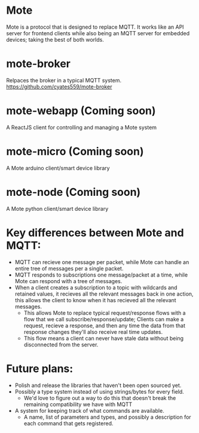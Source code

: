 # Mote
Mote is a protocol that is designed to replace MQTT. It works like an API server for frontend clients while also being an MQTT server for embedded devices; taking the best of both worlds.

# mote-broker
Relpaces the broker in a typical MQTT system.
https://github.com/cyates559/mote-broker

# mote-webapp (Coming soon)
A ReactJS client for controlling and managing a Mote system

# mote-micro (Coming soon)
A Mote arduino client/smart device library

# mote-node (Coming soon)
A Mote python client/smart device library


 # Key differences between Mote and MQTT:
* MQTT can recieve one message per packet, while Mote can handle an entire tree of messages per a single packet.
* MQTT responds to subscriptions one message/packet at a time, while Mote can respond with a tree of messages. 
* When a client creates a subscription to a topic with wildcards and retained values, it recieves all the relevant messages back in one action, this allows the client to know when it has recieved all the relevant messages.
  * This allows Mote to replace typical request/response flows with a flow that we call subscribe/response/update;  Clients can make a request, recieve a response, and then any time the data from that response changes they'll also receive real time updates. 
  * This flow means a client can never have stale data without being disconnected from the server.

 # Future plans:
* Polish and release the libraries that haven't been open sourced yet.
* Possibly a type system instead of using strings/bytes for every field.
  * We'd love to figure out a way to do this that doesn't break the remaining compatibility we have with MQTT
* A system for keeping track of what commands are available.
  * A name, list of parameters and types, and possibly a description for each command that gets registered.
